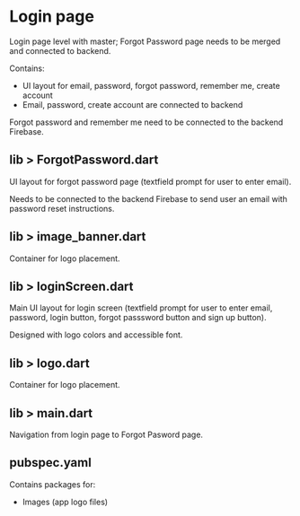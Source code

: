 # Login page

Login page level with master; Forgot Password page needs to be merged and connected to backend.

Contains:
- UI layout for email, password, forgot password, remember me, create account
- Email, password, create account are connected to backend

Forgot password and remember me need to be connected to the backend Firebase.

## lib > ForgotPassword.dart
UI layout for forgot password page (textfield prompt for user to enter email).

Needs to be connected to the backend Firebase to send user an email with password reset instructions. 

## lib > image_banner.dart
Container for logo placement.

## lib > loginScreen.dart
Main UI layout for login screen (textfield prompt for user to enter email, password, login button, forgot passsword button and sign up button).

Designed with logo colors and accessible font.

## lib > logo.dart
Container for logo placement.

## lib > main.dart
Navigation from login page to Forgot Pasword page.

## pubspec.yaml
Contains packages for:
- Images (app logo files)


